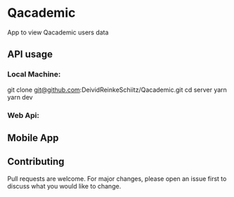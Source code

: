 # Qacademic
App to view Qacademic users data

## API usage
### Local Machine:
git clone git@github.com:DeividReinkeSchiitz/Qacademic.git
cd server
yarn 
yarn dev

### Web Api:

## Mobile App

## Contributing
Pull requests are welcome. For major changes, please open an issue first to discuss what you would like to change.
